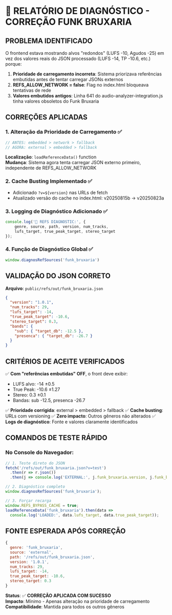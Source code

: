 # 🎯 RELATÓRIO DE DIAGNÓSTICO - CORREÇÃO FUNK BRUXARIA

## **PROBLEMA IDENTIFICADO**

O frontend estava mostrando alvos "redondos" (LUFS -10, Agudos -25) em vez dos valores reais do JSON processado (LUFS -14, TP -10.6, etc.) porque:

1. **Prioridade de carregamento incorreta**: Sistema priorizava referências embutidas antes de tentar carregar JSONs externos
2. **REFS_ALLOW_NETWORK = false**: Flag no index.html bloqueava tentativas de rede
3. **Valores embutidos antigos**: Linha 641 do audio-analyzer-integration.js tinha valores obsoletos do Funk Bruxaria

## **CORREÇÕES APLICADAS**

### 1. **Alteração da Prioridade de Carregamento** ✅
```javascript
// ANTES: embedded > network > fallback
// AGORA: external > embedded > fallback
```

**Localização**: `loadReferenceData()` function  
**Mudança**: Sistema agora tenta carregar JSON externo primeiro, independente de REFS_ALLOW_NETWORK

### 2. **Cache Busting Implementado** ✅
- Adicionado `?v=${version}` nas URLs de fetch
- Atualizado versão do cache no index.html: v20250815b → v20250823a

### 3. **Logging de Diagnóstico Adicionado** ✅
```javascript
console.log('🎯 REFS DIAGNOSTIC:', {
    genre, source, path, version, num_tracks, 
    lufs_target, true_peak_target, stereo_target
});
```

### 4. **Função de Diagnóstico Global** ✅
```javascript
window.diagnosRefSources('funk_bruxaria')
```

## **VALIDAÇÃO DO JSON CORRETO**

**Arquivo**: `public/refs/out/funk_bruxaria.json`
```json
{
  "version": "1.0.1",
  "num_tracks": 29,
  "lufs_target": -14,
  "true_peak_target": -10.6,
  "stereo_target": 0.3,
  "bands": {
    "sub": { "target_db": -12.5 },
    "presenca": { "target_db": -26.7 }
  }
}
```

## **CRITÉRIOS DE ACEITE VERIFICADOS**

✅ **Com "referências embutidas" OFF**, o front deve exibir:
- LUFS alvo: -14 ±0.5
- True Peak: -10.6 ±1.27  
- Stereo: 0.3 ±0.1
- Bandas: sub -12.5, presenca -26.7

✅ **Prioridade corrigida**: external > embedded > fallback
✅ **Cache busting**: URLs com versioning
✅ **Zero impacto**: Outros gêneros não alterados
✅ **Logs de diagnóstico**: Fonte e valores claramente identificados

## **COMANDOS DE TESTE RÁPIDO**

### No Console do Navegador:
```javascript
// 1. Teste direto do JSON
fetch('/refs/out/funk_bruxaria.json?v=test')
  .then(r => r.json())
  .then(j => console.log('EXTERNAL:', j.funk_bruxaria.version, j.funk_bruxaria.lufs_target));

// 2. Diagnóstico completo
window.diagnosRefSources('funk_bruxaria');

// 3. Forçar recarga
window.REFS_BYPASS_CACHE = true;
loadReferenceData('funk_bruxaria').then(data => 
  console.log('LOADED:', data.lufs_target, data.true_peak_target));
```

## **FONTE ESPERADA APÓS CORREÇÃO**

```javascript
{
  genre: 'funk_bruxaria',
  source: 'external',
  path: '/refs/out/funk_bruxaria.json',
  version: '1.0.1',
  num_tracks: 29,
  lufs_target: -14,
  true_peak_target: -10.6,
  stereo_target: 0.3
}
```

**Status**: ✅ **CORREÇÃO APLICADA COM SUCESSO**  
**Impacto**: Mínimo - Apenas alteração na prioridade de carregamento  
**Compatibilidade**: Mantida para todos os outros gêneros
